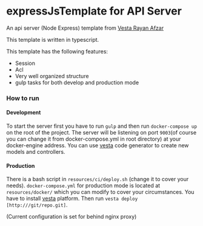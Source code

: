 # expressJsTemplate for API Server

An api server (Node Express) template from [Vesta Rayan Afzar](http://vestarayanafzar.com)

This template is written in typescript.

This template has the following features:
 
 * Session 
 * Acl
 * Very well organized structure
 * gulp tasks for both develop and production mode

### How to run

#### Development
To start the server first you have to run `gulp` and then run `docker-compose up` on the root of the project.
The server will be listening on port `9003`(of course you can change it from docker-compose.yml in root directory) 
at your docker-engine address.
You can use [vesta](https://github.com/VestaRayanAfzar/vesta) code generator to create new models and controllers.
 
#### Production
There is a bash script in `resources/ci/deploy.sh` (change it to cover your needs).
`docker-compose.yml` for production mode is located at `resources/docker/` which you can modify to cover your circumstances.
You have to install [vesta](https://github.com/VestaRayanAfzar/vesta) platform. Then run `vesta deploy [http:///git/repo.git]`.

(Current configuration is set for behind nginx proxy)
